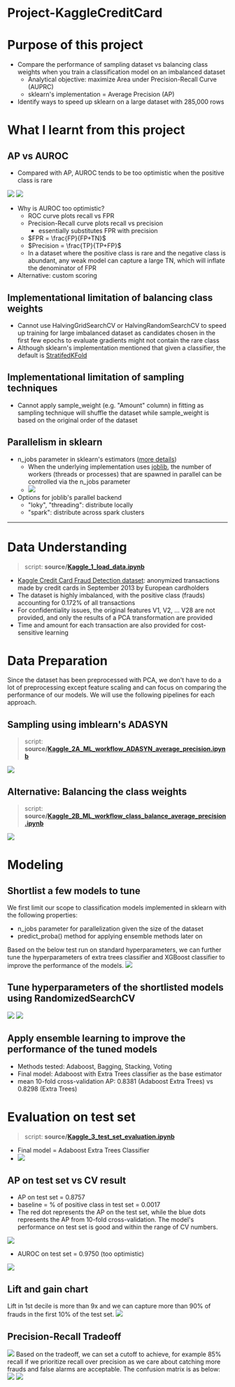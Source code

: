 # Project-KaggleCreditCard


# Purpose of this project
- Compare the performance of sampling dataset vs balancing class weights when you train a classification model on an imbalanced dataset
  - Analytical objective: maximize Area under Precision-Recall Curve (AUPRC)
  - sklearn's implementation = Average Precision (AP)
- Identify ways to speed up sklearn on a large dataset with 285,000 rows

# What I learnt from this project 
## AP vs AUROC
- Compared with AP, AUROC tends to be too optimistic when the positive class is rare
<img src="../main/data/image/2022-10-29-14-23-49.png">
<img src="../main/data/image/2022-10-29-14-23-58.png">

- Why is AUROC too optimistic?
  - ROC curve plots recall vs FPR
  - Precision-Recall curve plots recall vs precision
    - essentially substitutes FPR with precision
  - $FPR = \frac{FP}{FP+TN}$
  - $Precision = \frac{TP}{TP+FP}$
  - In a dataset where the positive class is rare and the negative class is abundant, any weak model can capture a large TN, which will inflate the denominator of FPR
- Alternative: custom scoring
  
## Implementational limitation of balancing class weights
  - Cannot use HalvingGridSearchCV or HalvingRandomSearchCV to speed up training for large imbalanced dataset as candidates chosen in the first few epochs to evaluate gradients might not contain the rare class
  - Although sklearn's implementation mentioned that given a classifier, the default is [StratifedKFold](https://scikit-learn.org/stable/modules/generated/sklearn.model_selection.HalvingGridSearchCV.html?highlight=halving#sklearn.model_selection.HalvingGridSearchCV)
## Implementational limitation of sampling techniques
  - Cannot apply sample_weight (e.g. "Amount" column) in fitting as sampling technique will shuffle the dataset while sample_weight is based on the original order of the dataset
## Parallelism in sklearn
- n_jobs parameter in sklearn's estimators ([more details](https://scikit-learn.org/stable/computing/parallelism.html))
  - When the underlying implementation uses [joblib](https://joblib.readthedocs.io/en/latest/parallel.html#thread-based-parallelism-vs-process-based-parallelism), the number of workers (threads or processes) that are spawned in parallel can be controlled via the n_jobs parameter
  - <img src="../main/data/image/2022-10-29-15-46-33.png">
- Options for joblib's parallel backend 
  - "loky", "threading": distribute locally
  - "spark": distribute across spark clusters

----------------------------------


# Data Understanding
> script: **source/[Kaggle_1_load_data.ipynb](https://github.com/WillKWL/Project-KaggleCreditCard/blob/main/source/Kaggle_1_load_data.ipynb)**
- [Kaggle Credit Card Fraud Detection dataset](https://www.kaggle.com/datasets/mlg-ulb/creditcardfraud?resource=download): anonymized transactions made by credit cards in September 2013 by European cardholders
- The dataset is highly imbalanced, with the positive class (frauds) accounting for 0.172% of all transactions
- For confidentiality issues, the original features V1, V2, ... V28 are not provided, and only the results of a PCA transformation are provided
- Time and amount for each transaction are also provided for cost-sensitive learning

# Data Preparation
Since the dataset has been preprocessed with PCA, we don't have to do a lot of preprocessing except feature scaling and can focus on comparing the performance of our models. We will use the following pipelines for each approach.
## Sampling using imblearn's ADASYN
> script: **source/[Kaggle_2A_ML_workflow_ADASYN_average_precision.ipynb](https://github.com/WillKWL/Project-KaggleCreditCard/blob/main/source/Kaggle_2A_ML_workflow_ADASYN_average_precision.ipynb)**
<img src="../main/data/image/2022-10-29-12-31-56.png">

## Alternative: Balancing the class weights
> script: **source/[Kaggle_2B_ML_workflow_class_balance_average_precision.ipynb](https://github.com/WillKWL/Project-KaggleCreditCard/blob/main/source/Kaggle_2B_ML_workflow_class_balance_average_precision.ipynb)**
<img src="../main/data/image/2022-10-29-12-33-27.png">

# Modeling
## Shortlist a few models to tune
We first limit our scope to classification models implemented in sklearn with the following properties:
- n_jobs parameter for parallelization given the size of the dataset
- predict_proba() method for applying ensemble methods later on

Based on the below test run on standard hyperparameters, we can further tune the hyperparameters of extra trees classifier and XGBoost classifier to improve the performance of the models.
<img src="../main/data/image/2022-10-29-12-43-14.png">

## Tune hyperparameters of the shortlisted models using RandomizedSearchCV

<img src="../main/data/image/2022-10-29-12-56-22.png">
<img src="../main/data/image/2022-10-29-14-23-13.png">

## Apply ensemble learning to improve the performance of the tuned models
- Methods tested: Adaboost, Bagging, Stacking, Voting
- Final model: Adaboost with Extra Trees classifier as the base estimator
- mean 10-fold cross-validation AP: 0.8381 (Adaboost Extra Trees) vs 0.8298 (Extra Trees)

# Evaluation on test set
> script: **source/[Kaggle_3_test_set_evaluation.ipynb](https://github.com/WillKWL/Project-KaggleCreditCard/blob/main/source/Kaggle_3_test_set_evaluation.ipynb)**
- Final model = Adaboost Extra Trees Classifier
- <img src="../main/data/image/2022-10-29-14-29-58.png">

## AP on test set vs CV result
- AP on test set = 0.8757
- baseline = % of positive class in test set = 0.0017
- The red dot represents the AP on the test set, while the blue dots represents the AP from 10-fold cross-validation. The model's performance on test set is good and within the range of CV numbers.
<img src="../main/data/image/2022-10-29-14-31-01.png">

- AUROC on test set = 0.9750 (too optimistic)
<img src="../main/data/image/2022-10-29-14-33-33.png">

## Lift and gain chart
Lift in 1st decile is more than 9x and we can capture more than 90% of frauds in the first 10% of the test set.
<img src="../main/data/image/2022-10-29-14-34-38.png">

## Precision-Recall Tradeoff
<img src="../main/data/image/2022-10-29-14-47-10.png">
Based on the tradeoff, we can set a cutoff to achieve, for example 85% recall if we prioritize recall over precision as we care about catching more frauds and false alarms are acceptable. The confusion matrix is as below:
<img src="../main/data/image/2022-10-29-14-48-58.png"> <img src="../main/data/image/2022-10-29-14-48-43.png">

